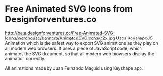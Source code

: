 # Free Animated SVG Icons from Designforventures.co
http://beta.designforventures.co/Free-Animated-SVG-Icons/warehouse/banners/AnimatedSVGIcons@2x.jpg
Uses KeyshapeJS Animation which is the safest way to export SVG animations as they play on all modern web browsers. It uses a piece of JavaScript code, which animates the SVG document, so that all modern web browsers display the animation correctly.

All animations made by Juan Fernando Maguid using Keyshape app.

